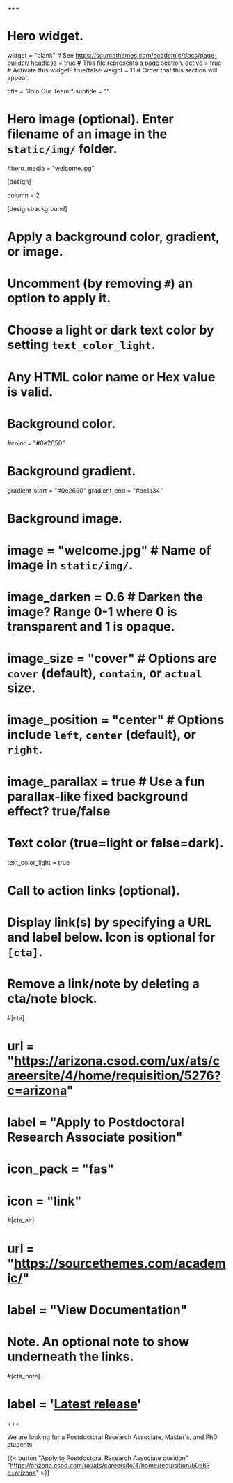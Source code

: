 +++
# Hero widget.
widget = "blank"  # See https://sourcethemes.com/academic/docs/page-builder/
headless = true  # This file represents a page section.
active = true  # Activate this widget? true/false
weight = 11  # Order that this section will appear.

title = "Join Our Team!"
subtitle = ""


# Hero image (optional). Enter filename of an image in the `static/img/` folder.
#hero_media = "welcome.jpg"

[design]

  column = 2

[design.background]
  # Apply a background color, gradient, or image.
  #   Uncomment (by removing `#`) an option to apply it.
  #   Choose a light or dark text color by setting `text_color_light`.
  #   Any HTML color name or Hex value is valid.

  # Background color.
  #color = "#0e2650"
  
  # Background gradient.
  gradient_start = "#0e2650"
  gradient_end = "#be1a34"
  
  # Background image.
  # image = "welcome.jpg"  # Name of image in `static/img/`.
  # image_darken = 0.6  # Darken the image? Range 0-1 where 0 is transparent and 1 is opaque.
  # image_size = "cover"  #  Options are `cover` (default), `contain`, or `actual` size.
  # image_position = "center"  # Options include `left`, `center` (default), or `right`.
  # image_parallax = true  # Use a fun parallax-like fixed background effect? true/false
  
  # Text color (true=light or false=dark).
  text_color_light = true

# Call to action links (optional).
#   Display link(s) by specifying a URL and label below. Icon is optional for `[cta]`.
#   Remove a link/note by deleting a cta/note block.

#[cta]
#  url = "https://arizona.csod.com/ux/ats/careersite/4/home/requisition/5276?c=arizona"
#  label = "Apply to Postdoctoral Research Associate position"
#  icon_pack = "fas"
#  icon = "link"

#[cta_alt]
#  url = "https://sourcethemes.com/academic/"
#  label = "View Documentation"

# Note. An optional note to show underneath the links.
#[cta_note]
#  label = '<a class="js-github-release" href="https://sourcethemes.com/academic/updates" data-repo="gcushen/hugo-academic">Latest release<!-- V --></a>'
+++

We are looking for a Postdoctoral Research Associate, Master's, and PhD students.


<!-- We are looking for a Postdoctoral Research Associate, Master's and PhD students, and a Research Associate.
 -->

{{< button "Apply to Postdoctoral Research Associate position" "https://arizona.csod.com/ux/ats/careersite/4/home/requisition/5066?c=arizona" >}}

<!-- {{< button "Apply to Research Associate position" "https://arizona.csod.com/ux/ats/careersite/4/home/requisition/5066?c=arizona/" >}} -->
